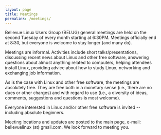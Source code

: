 ```yaml
---
layout: page
title: Meetings
permalink: /meetings/
---
```

Bellevue Linux Users Group (BELUG) general meetings are held on the second Tuesday of every month starting at 6:30PM. Meetings officially end at 8:30, but everyone is welcome to stay longer (and many do).

Meetings are informal. Activities include short talks/presentations, discussing recent news about Linux and other free software, answering questions about almost anything related to computers, helping attendees install Linux, providing advice about how to study Linux, networking and exchanging job information.

As is the case with Linux and other free software, the meetings are absolutely free. They are free both in a monetary sense (i.e., there are no dues or other charges) and with regard to use (i.e., a diversity of ideas, comments, suggestions and questions is most welcome).

Everyone interested in Linux and/or other free software is invited -- including absolute beginners.

Meeting locations and updates are posted to the main page, e-mail: bellevuelinux (at) gmail.com. We look forward to meeting you.
